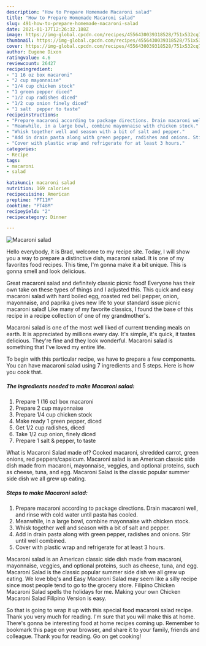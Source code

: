 ```yaml
---
description: "How to Prepare Homemade Macaroni salad"
title: "How to Prepare Homemade Macaroni salad"
slug: 491-how-to-prepare-homemade-macaroni-salad
date: 2021-01-17T12:26:32.188Z
image: https://img-global.cpcdn.com/recipes/4556430039318528/751x532cq70/macaroni-salad-recipe-main-photo.jpg
thumbnail: https://img-global.cpcdn.com/recipes/4556430039318528/751x532cq70/macaroni-salad-recipe-main-photo.jpg
cover: https://img-global.cpcdn.com/recipes/4556430039318528/751x532cq70/macaroni-salad-recipe-main-photo.jpg
author: Eugene Dixon
ratingvalue: 4.6
reviewcount: 26427
recipeingredient:
- "1 16 oz box macaroni"
- "2 cup mayonnaise"
- "1/4 cup chicken stock"
- "1 green pepper diced"
- "1/2 cup radishes diced"
- "1/2 cup onion finely diced"
- "1 salt  pepper to taste"
recipeinstructions:
- "Prepare macaroni according to package directions. Drain macaroni well, and rinse with cold water until pasta has cooled."
- "Meanwhile, in a large bowl, combine mayonnaise with chicken stock."
- "Whisk together well and season with a bit of salt and pepper."
- "Add in drain pasta along with green pepper, radishes and onions. Stir until well combined."
- "Cover with plastic wrap and refrigerate for at least 3 hours."
categories:
- Recipe
tags:
- macaroni
- salad

katakunci: macaroni salad 
nutrition: 169 calories
recipecuisine: American
preptime: "PT11M"
cooktime: "PT48M"
recipeyield: "2"
recipecategory: Dinner

---
```



![Macaroni salad](https://img-global.cpcdn.com/recipes/4556430039318528/751x532cq70/macaroni-salad-recipe-main-photo.jpg)

Hello everybody, it is Brad, welcome to my recipe site. Today, I will show you a way to prepare a distinctive dish, macaroni salad. It is one of my favorites food recipes. This time, I'm gonna make it a bit unique. This is gonna smell and look delicious.

Great macaroni salad and definitely classic picnic food! Everyone has their own take on these types of things and I adjusted this. This quick and easy macaroni salad with hard boiled egg, roasted red bell pepper, onion, mayonnaise, and paprika gives new life to your standard issue picnic macaroni salad! Like many of my favorite classics, I found the base of this recipe in a recipe collection of one of my grandmother&#39;s.

Macaroni salad is one of the most well liked of current trending meals on earth. It is appreciated by millions every day. It's simple, it's quick, it tastes delicious. They're fine and they look wonderful. Macaroni salad is something that I've loved my entire life.


To begin with this particular recipe, we have to prepare a few components. You can have macaroni salad using 7 ingredients and 5 steps. Here is how you cook that.

<!--inarticleads1-->

##### The ingredients needed to make Macaroni salad:

1. Prepare 1 (16 oz) box macaroni
1. Prepare 2 cup mayonnaise
1. Prepare 1/4 cup chicken stock
1. Make ready 1 green pepper, diced
1. Get 1/2 cup radishes, diced
1. Take 1/2 cup onion, finely diced
1. Prepare 1 salt &amp; pepper, to taste


What is Macaroni Salad made of? Cooked macaroni, shredded carrot, green onions, red peppers/capsicum. Macaroni salad is an American classic side dish made from macaroni, mayonnaise, veggies, and optional proteins, such as cheese, tuna, and egg. Macaroni Salad is the classic popular summer side dish we all grew up eating. 

<!--inarticleads2-->

##### Steps to make Macaroni salad:

1. Prepare macaroni according to package directions. Drain macaroni well, and rinse with cold water until pasta has cooled.
1. Meanwhile, in a large bowl, combine mayonnaise with chicken stock.
1. Whisk together well and season with a bit of salt and pepper.
1. Add in drain pasta along with green pepper, radishes and onions. Stir until well combined.
1. Cover with plastic wrap and refrigerate for at least 3 hours.


Macaroni salad is an American classic side dish made from macaroni, mayonnaise, veggies, and optional proteins, such as cheese, tuna, and egg. Macaroni Salad is the classic popular summer side dish we all grew up eating. We love bbq&#39;s and Easy Macaroni Salad may seem like a silly recipe since most people tend to go to the grocery store. Filipino Chicken Macaroni Salad spells the holidays for me. Making your own Chicken Macaroni Salad Filipino Version is easy. 

So that is going to wrap it up with this special food macaroni salad recipe. Thank you very much for reading. I'm sure that you will make this at home. There's gonna be interesting food at home recipes coming up. Remember to bookmark this page on your browser, and share it to your family, friends and colleague. Thank you for reading. Go on get cooking!
